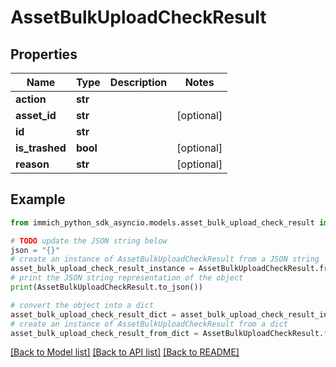 # AssetBulkUploadCheckResult


## Properties

Name | Type | Description | Notes
------------ | ------------- | ------------- | -------------
**action** | **str** |  | 
**asset_id** | **str** |  | [optional] 
**id** | **str** |  | 
**is_trashed** | **bool** |  | [optional] 
**reason** | **str** |  | [optional] 

## Example

```python
from immich_python_sdk_asyncio.models.asset_bulk_upload_check_result import AssetBulkUploadCheckResult

# TODO update the JSON string below
json = "{}"
# create an instance of AssetBulkUploadCheckResult from a JSON string
asset_bulk_upload_check_result_instance = AssetBulkUploadCheckResult.from_json(json)
# print the JSON string representation of the object
print(AssetBulkUploadCheckResult.to_json())

# convert the object into a dict
asset_bulk_upload_check_result_dict = asset_bulk_upload_check_result_instance.to_dict()
# create an instance of AssetBulkUploadCheckResult from a dict
asset_bulk_upload_check_result_from_dict = AssetBulkUploadCheckResult.from_dict(asset_bulk_upload_check_result_dict)
```
[[Back to Model list]](../README.md#documentation-for-models) [[Back to API list]](../README.md#documentation-for-api-endpoints) [[Back to README]](../README.md)


